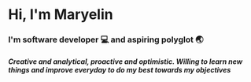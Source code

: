 <!--
**Maryelin2002/maryelin2002** is a ✨ _special_ ✨ repository because its `README.md` (this file) appears on your GitHub profile.

Here are some ideas to get you started:

- 🔭 I’m currently working on ...
- 🌱 I’m currently learning ...
- 👯 I’m looking to collaborate on ...
- 🤔 I’m looking for help with ...
- 💬 Ask me about ...
- 📫 How to reach me: ...
- 😄 Pronouns: ...
- ⚡ Fun fact: ...
-->

<h1 align="left">Hi, I'm Maryelin</h1>
<h3 align="left">I'm software developer 💻 and aspiring polyglot 🌏</h3>
<h5 align="left">Creative and analytical, proactive and optimistic. Willing to learn new things and improve everyday to do my best towards my objectives</h5>

